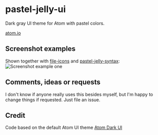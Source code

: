 # pastel-jelly-ui

Dark gray UI theme for Atom with pastel colors.

[atom.io](https://atom.io/themes/pastel-jelly-ui)

## Screenshot examples

Shown together with [file-icons](https://atom.io/packages/file-icons) and [pastel-jelly-syntax](https://atom.io/themes/pastel-jelly-syntax):
![Screenshot example one](https://i.imgur.com/rp5Ar4n.png)

## Comments, ideas or requests

I don't know if anyone really uses this besides myself, but I'm happy to change things if requested. Just file an issue.

## Credit

Code based on the default Atom UI theme [Atom Dark UI](https://github.com/atom/atom-dark-ui)
